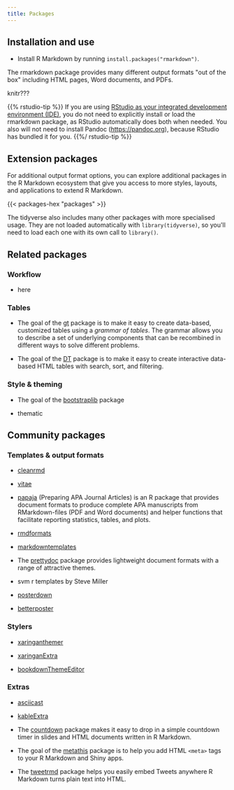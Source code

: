 ```yaml
---
title: Packages
---
```


## Installation and use

* Install R Markdown by running `install.packages("rmarkdown")`.

The rmarkdown package provides many different output formats "out of the box" including HTML pages, Word documents, and PDFs. 

knitr???

{{% rstudio-tip %}} 
If you are using [RStudio as your integrated development environment (IDE)](https://rstudio.com/products/rstudio/), you do not need to explicitly install or load the rmarkdown package, as RStudio automatically does both when needed. You also will not need to install Pandoc (<https://pandoc.org>), because RStudio has bundled it for you.
{{%/ rstudio-tip %}}


## Extension packages

For additional output format options, you can explore additional packages in the R Markdown ecosystem that give you access to more styles, layouts, and applications to extend R Markdown.

{{< packages-hex "packages" >}}


The tidyverse also includes many other packages with more specialised usage. They are not loaded automatically with `library(tidyverse)`, so you'll need to load each one with its own call to `library()`.

## Related packages

### Workflow

+ here

### Tables

+ The goal of the [gt](https://gt.rstudio.com/) package is to make it easy to create data-based, customized tables using a *grammar of tables*. The grammar allows you to describe a set of underlying components that can be recombined in different ways to solve different problems.

+ The goal of the [DT](https://rstudio.github.io/DT/) package is to make it easy to create interactive data-based HTML tables with search, sort, and filtering.

### Style & theming

+ The goal of the [bootstraplib]() package

+ thematic

## Community packages

### Templates & output formats

+ [cleanrmd](https://pkg.garrickadenbuie.com/cleanrmd/)

+ [vitae](https://pkg.mitchelloharawild.com/vitae/)

+ [papaja](https://crsh.github.io/papaja_man/) (Preparing APA Journal Articles) is an R package that provides document formats to produce complete APA manuscripts from RMarkdown-files (PDF and Word documents) and helper functions that facilitate reporting statistics, tables, and plots. 

+ [rmdformats](https://github.com/juba/rmdformats)

+ [markdowntemplates](https://github.com/hrbrmstr/markdowntemplates)

+ The [prettydoc](https://github.com/yixuan/prettydoc/) package provides lightweight document formats with a range of attractive themes.

+ svm r templates by Steve Miller

+ [posterdown](https://github.com/brentthorne/posterdown)

+ [betterposter](https://gerkelab.github.io/betterposter/index.html)


### Stylers

+ [xaringanthemer](https://pkg.garrickadenbuie.com/xaringanthemer/)

+ [xaringanExtra](https://pkg.garrickadenbuie.com/xaringanExtra/#/)

+ [bookdownThemeEditor](https://github.com/hebrewseniorlife/bookdownThemeEditor)

### Extras

+ [asciicast](https://github.com/r-lib/asciicast)

+ [kableExtra](http://haozhu233.github.io/kableExtra/)

+ The [countdown](https://pkg.garrickadenbuie.com/countdown/) package makes it easy to drop in a simple countdown timer in slides and HTML documents written in R Markdown.

+ The goal of the [metathis](https://pkg.garrickadenbuie.com/metathis/) package is to help you add HTML `<meta>` tags to your R Markdown and Shiny apps.

+ The [tweetrmd](https://github.com/gadenbuie/tweetrmd) package helps you easily embed Tweets anywhere R Markdown turns plain text into HTML.